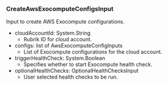### CreateAwsExocomputeConfigsInput
Input to create AWS Exocompute configurations.

- cloudAccountId: System.String
  - Rubrik ID for cloud account.
- configs: list of AwsExocomputeConfigInputs
  - List of Exocompute configurations for the cloud account.
- triggerHealthCheck: System.Boolean
  - Specifies whether to start Exocompute health check.
- optionalHealthChecks: OptionalHealthChecksInput
  - User selected health checks to be run.
